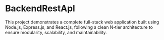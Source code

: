 # BackendRestApI
This project demonstrates a complete full-stack web application built using Node.js, Express.js, and React.js, following a clean N-tier architecture to ensure modularity, scalability, and maintainability.
